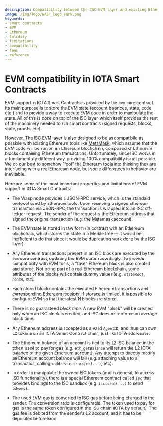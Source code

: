 ```yaml
---
description: Compatibility between the ISC EVM layer and existing Ethereum smart contracts and tooling.
image: /img/logo/WASP_logo_dark.png
keywords:
- smart contracts
- EVM
- Ethereum
- Solidity
- limitations
- compatibility
- fees
- reference
---
```

# EVM compatibility in IOTA Smart Contracts

EVM support in IOTA Smart Contracts is provided by the `evm` core contract. Its main purpose is to store the EVM state (account balances, state, code, etc.) and to provide a way to execute EVM code in order to manipulate the state. All of this is done on top of the ISC layer, which itself provides the rest of the machinery needed to run smart contracts (signed requests, blocks, state, proofs, etc).

However, The ISC EVM layer is also designed to be as compatibile as possible with existing Ethereum tools like [MetaMask](https://metamask.io/), which assume that the EVM code will be run on an Ethereum blockchain, composed of Ethereum blocks containing Ethereum transactions. Unfortunately, since ISC works in a fundamentally different way, providing 100% compatibility is not possible. We do our best to somehow "fool" the Ethereum tools into thinking they are interfacing with a real Ethereum node, but some differences in behavior are inevitable.

Here are some of the most important properties and limitations of EVM support in IOTA Smart Contracts:

- The Wasp node provides a JSON-RPC service, which is the standard protocol used by Ethereum tools. Upon receiving a signed Ethereum transaction via JSON-RPC, the transaction is wrapped into an ISC off-ledger request. The sender of the request is the Ethereum address that signed the original transaction (e.g. the Metamask account).

- The EVM state is stored in raw form (in contrast with an Ethereum blockchain, which stores the state in a Merkle tree — it would be inefficient to do that since it would be duplicating work done by the ISC layer).

- Any Ethereum transactions present in an ISC block are executed by the `evm` core contract, updating the EVM state accordingly. To provide compatibility with EVM tools, a "fake" Ethereum block is also created and stored. Not being part of a real Ethereum blockchain, some attributes of the blocks will contain dummy values (e.g. `stateRoot`, `nonce`, etc).

- Each stored block contains the executed Ethereum transactions and corresponding Ethereum receipts. If storage is limited, it is possible to configure EVM so that the latest N blocks are stored.

- There is no guaranteed *block time*. A new EVM "block" will be created only when an ISC block is created, and ISC does not enforce an average block time.

- Any Ethereum address is accepted as a valid `AgentID`, and thus can own L2 tokens on an IOTA Smart Contract chain, just like IOTA addresses.

- The Ethereum balance of an account is tied to its L2 ISC balance in the token used to pay for gas (e.g. `eth_getBalance` will return the L2 IOTA balance of the given Ethereum account). Any attempt to directly modify an Ethereum account balance will fail (e.g. attaching value to a transaction, calling `<address>.transfer(...)`, etc).

- In order to manipulate the owned ISC tokens (and in general, to access ISC functionality), there is a special Ethereum contract called [`isc`](https://github.com/iotaledger/wasp/blob/develop/packages/vm/core/evm/isccontract/ISC.sol) that provides bindings to the ISC sandbox (e.g. `isc.send(...)` to send tokens).

- The used EVM gas is converted to ISC gas before being charged to the sender. The conversion ratio is configurable. The token used to pay for gas is the same token configured in the ISC chain (IOTA by default). The gas fee is debited from the sender's L2 account, and it has to be deposited beforehand.
